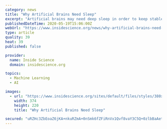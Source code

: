 ```yaml
---
category: news
title: "Why Artificial Brains Need Sleep"
excerpt: "Artificial brains may need deep sleep in order to keep stable, a new study finds, much as real brains do.In the artificial neural networks now used for everything from identifying pedestrians crossing streets to diagnosing cancers,"
publishedDateTime: 2020-05-19T15:06:00Z
webUrl: "https://www.insidescience.org/news/why-artificial-brains-need-sleep"
type: article
quality: 39
heat: 39
published: false

provider:
  name: Inside Science
  domain: insidescience.org

topics:
  - Machine Learning
  - AI

images:
  - url: "https://www.insidescience.org/sites/default/files/styles/380x220-news/public/sites/default/styles/files/380x220-news/public/2020/AI-Phone.jpg?itok=yq5nwFIE"
    width: 374
    height: 220
    title: "Why Artificial Brains Need Sleep"

secured: "uRZHc3ZbEoaZ6jKA+nkuRZmA+0nSmk6fZFiRnVx1Qvf8vaY3C5Q+0zlbBaAet/o4TjX4WYUbOw+ntIx6xIpl87a3YaDN4mFhbDjrMMpH7bn0vULdn7e1tl1wXPuIS0E+ch9hywQKk3wteMzxfxmAlm8yjtByJQ9hPe4EpwdLKmPUWlBoF3F167D6ucLxVEk3Vv30yzXQ/MVcKrp89wRtn4EPeS3zf5pSFRHlp86DzpCGHWrbtOPjkOd3SlTWw3lflk0UnjMYWzO4+ChEh2IQEbm02OYVanqqK0drShYaRyV0WeNbF6VzOw3NhyKvJ/Pk1c8Zs0LqFcbaJRYRS9MYRCOoVreyXmnLG/D91vJFaFtOk1Dkh1tkLM38ZEQzuzz67iG77IFx4odu4oGjNUoOaUoSythOPzOmfgxj8tDSvM4dUvmJhT0mP2L/haWFE498nnlqJ/rHK61Ty78LxA1xRVumyVAWeH89PoaFuKQKuD0=;52s7DXh3zSRXft0NqAf0iQ=="
---
```


